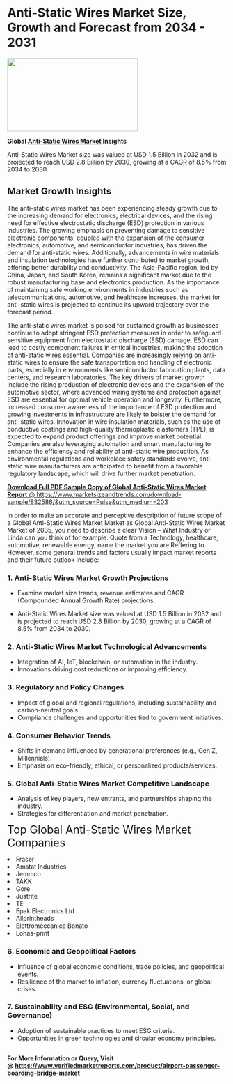 <H1>Anti-Static Wires Market Size, Growth and Forecast from 2034 - 2031</H1><img class="aligncenter size-medium wp-image-584254" src="https://thirdeyenews.in/wp-content/uploads/2034/09/Global-Market-Research-300x168.jpeg" alt="" width="300" height="168" /><p><strong>Global&nbsp;<a href="https://www.marketsizeandtrends.com/download-sample/832586/&amp;utm_source=Pulse&amp;utm_medium=203">Anti-Static Wires Market</a> Insights</strong></p><p>Anti-Static Wires Market size was valued at USD 1.5 Billion in 2032 and is projected to reach USD 2.8 Billion by 2030, growing at a CAGR of 8.5% from 2034 to 2030.</p><p><h2>Market Growth Insights</h2> <p>The anti-static wires market has been experiencing steady growth due to the increasing demand for electronics, electrical devices, and the rising need for effective electrostatic discharge (ESD) protection in various industries. The growing emphasis on preventing damage to sensitive electronic components, coupled with the expansion of the consumer electronics, automotive, and semiconductor industries, has driven the demand for anti-static wires. Additionally, advancements in wire materials and insulation technologies have further contributed to market growth, offering better durability and conductivity. The Asia-Pacific region, led by China, Japan, and South Korea, remains a significant market due to the robust manufacturing base and electronics production. As the importance of maintaining safe working environments in industries such as telecommunications, automotive, and healthcare increases, the market for anti-static wires is projected to continue its upward trajectory over the forecast period.</p> <p><a href="download-link"></a></p> <p>The anti-static wires market is poised for sustained growth as businesses continue to adopt stringent ESD protection measures in order to safeguard sensitive equipment from electrostatic discharge (ESD) damage. ESD can lead to costly component failures in critical industries, making the adoption of anti-static wires essential. Companies are increasingly relying on anti-static wires to ensure the safe transportation and handling of electronic parts, especially in environments like semiconductor fabrication plants, data centers, and research laboratories. The key drivers of market growth include the rising production of electronic devices and the expansion of the automotive sector, where advanced wiring systems and protection against ESD are essential for optimal vehicle operation and longevity. Furthermore, increased consumer awareness of the importance of ESD protection and growing investments in infrastructure are likely to bolster the demand for anti-static wires. Innovation in wire insulation materials, such as the use of conductive coatings and high-quality thermoplastic elastomers (TPE), is expected to expand product offerings and improve market potential. Companies are also leveraging automation and smart manufacturing to enhance the efficiency and reliability of anti-static wire production. As environmental regulations and workplace safety standards evolve, anti-static wire manufacturers are anticipated to benefit from a favorable regulatory landscape, which will drive further market penetration.</p> <p><a href="get-more-link"></p><p><span class=""><strong>Download Full PDF Sample Copy of Global Anti-Static Wires Market Report</strong> @ <a href="https://www.marketsizeandtrends.com/download-sample/832586/&amp;utm_source=Pulse&amp;utm_medium=203" target="_blank">https://www.marketsizeandtrends.com/download-sample/832586/&amp;utm_source=Pulse&amp;utm_medium=203</a></span></p><p>In order to make an accurate and perceptive description of future scope of a Global&nbsp;Anti-Static Wires Market Market as Global&nbsp;Anti-Static Wires Market Market of 2035, you need to describe a clear Vision &ndash; What Industry or Linda can you think of for example: Quote from a Technology, healthcare, automotive, renewable energy, name the market you are Reffering to. However, some general trends and factors usually impact market reports and their future outlook include:</p><h3>1.&nbsp;<strong>Anti-Static Wires Market Growth Projections</strong></h3><ul><li>Examine market size trends, revenue estimates and CAGR (Compounded Annual Growth Rate) projections.</li><li><p>Anti-Static Wires Market size was valued at USD 1.5 Billion in 2032 and is projected to reach USD 2.8 Billion by 2030, growing at a CAGR of 8.5% from 2034 to 2030.</p></li></ul><h3>2.&nbsp;<strong>Anti-Static Wires Market Technological Advancements</strong></h3><ul><li>Integration of AI, IoT, blockchain, or automation in the industry.</li><li>Innovations driving cost reductions or improving efficiency.</li></ul><h3>3.&nbsp;<strong>Regulatory and Policy Changes</strong></h3><ul><li>Impact of global and regional regulations, including sustainability and carbon-neutral goals.</li><li>Compliance challenges and opportunities tied to government initiatives.</li></ul><h3>4.&nbsp;<strong>Consumer Behavior Trends</strong></h3><ul><li>Shifts in demand influenced by generational preferences (e.g., Gen Z, Millennials).</li><li>Emphasis on eco-friendly, ethical, or personalized products/services.</li></ul><h3>5.&nbsp;<strong>Global Anti-Static Wires Market Competitive Landscape</strong></h3><ul><li>Analysis of key players, new entrants, and partnerships shaping the industry.</li><li>Strategies for differentiation and market penetration.</li></ul><p data-pm-slice="1 1 []"><span style="color: inherit; font-family: inherit; font-size: 25px;">Top Global Anti-Static Wires Market Companies</span></p><div class="" data-test-id=""><p><li>Fraser</li><li> Amstat Industries</li><li> Jemmco</li><li> TAKK</li><li> Gore</li><li> Justrite</li><li> TE</li><li> Epak Electronics Ltd</li><li> Allprintheads</li><li> Elettromeccanica Bonato</li><li> Lohas-print</li></p></div><h3>6.&nbsp;<strong>Economic and Geopolitical Factors</strong></h3><ul><li>Influence of global economic conditions, trade policies, and geopolitical events.</li><li>Resilience of the market to inflation, currency fluctuations, or global crises.</li></ul><h3>7.&nbsp;<strong>Sustainability and ESG (Environmental, Social, and Governance)</strong></h3><ul><li>Adoption of sustainable practices to meet ESG criteria.</li><li>Opportunities in green technologies and circular economy principles.</li></ul><h2><strong style="font-size: 14px;">For More Information or Query, Visit @&nbsp;</strong><a style="background-color: #ffffff; font-size: 14px;" href="https://www.marketsizeandtrends.com/report/anti-static-wires-market/" target="_blank">https://www.verifiedmarketreports.com/product/airport-passenger-boarding-bridge-market</a></h2>
